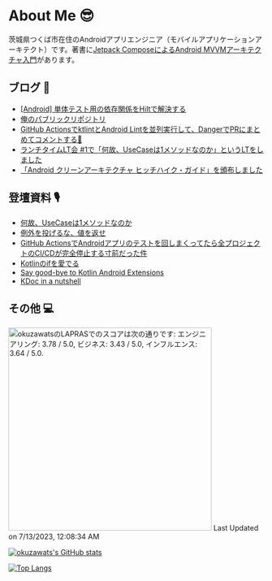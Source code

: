 # About Me 😎

茨城県つくば市在住のAndroidアプリエンジニア（モバイルアプリケーションアーキテクト）です。著書に[Jetpack ComposeによるAndroid MVVMアーキテクチャ入門](https://nextpublishing.jp/book/13660.html)があります。

## ブログ 🚀

<!-- BLOG-POST-LIST:START -->
- [[Android] 単体テスト用の依存関係をHiltで解決する](https://okuzawats.com/blog/test-dependency-by-hilt/)
- [俺のパブリックリポジトリ](https://okuzawats.com/blog/my-public-repositories/)
- [GitHub ActionsでktlintとAndroid Lintを並列実行して、DangerでPRにまとめてコメントする🐝](https://okuzawats.com/blog/lint-android-with-github-actions/)
- [ランチタイムLT会 #1で「何故、UseCaseは1メソッドなのか」というLTをしました](https://okuzawats.com/blog/why-usecase-has-only-one-method/)
- [「Android クリーンアーキテクチャ ヒッチハイク・ガイド」を頒布しました](https://okuzawats.com/blog/android-clean-architecture/)
<!-- BLOG-POST-LIST:END -->

## 登壇資料 🎙️

- [何故、UseCaseは1メソッドなのか](https://speakerdeck.com/okuzawats/he-gu-usecaseha1mesotudonanoka)
- [例外を投げるな、値を返せ](https://speakerdeck.com/okuzawats/li-wai-wotou-geruna-zhi-wofan-se)
- [GitHub ActionsでAndroidアプリのテストを回しまくってたら全プロジェクトのCI/CDが完全停止する寸前だった件](https://speakerdeck.com/okuzawats/cdgawan-quan-ting-zhi-surucun-qian-datutajian)
- [Kotlinのifを愛でる](https://speakerdeck.com/okuzawats/kotlinnoifwoai-deru)
- [Say good-bye to Kotlin Android Extensions](https://speakerdeck.com/okuzawats/say-good-bye-to-kotlin-android-extensions)
- [KDoc in a nutshell](https://speakerdeck.com/okuzawats/kdoc-in-a-nutshell)

## その他 💻

<!--START_SECTION:lapras-card-->
<p ><a href="https://lapras.com/public/okuzawats" target="_blank" rel="noopener noreferrer"><img alt="okuzawatsのLAPRASでのスコアは次の通りです: エンジニアリング: 3.78 / 5.0, ビジネス: 3.43 / 5.0, インフルエンス: 3.64 / 5.0." src="https://lapras-card-generator.vercel.app/api/svg?e=3.78&b=3.43&i=3.64&b1=%23020E27&b2=%230E5593&i1=%23030E21&i2=%231688BF&l=ja" width="400" ></a>  
Last Updated on 7/13/2023, 12:08:34 AM</p>
<!--END_SECTION:lapras-card-->

[![okuzawats's GitHub stats](https://github-readme-stats.vercel.app/api?username=okuzawats)](https://github.com/anuraghazra/github-readme-stats)

[![Top Langs](https://github-readme-stats.vercel.app/api/top-langs/?username=okuzawats)](https://github.com/anuraghazra/github-readme-stats)

